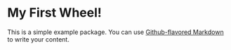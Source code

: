 # My First Wheel!

This is a simple example package. You can use
[Github-flavored Markdown](https://guides.github.com/features/mastering-markdown/)
to write your content.